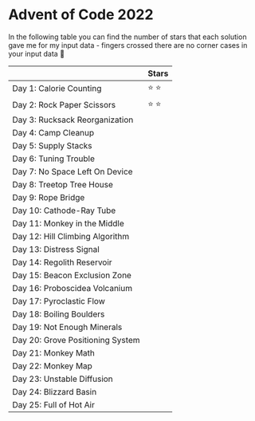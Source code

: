 # Advent of Code 2022

In the following table you can find the number of stars that each solution gave me for my input data - fingers crossed
there are no corner cases in your input data 🤞

|                              | Stars  |
|------------------------------|--------|
| Day 1: Calorie Counting      | ️⭐ ️⭐️ |
| Day 2: Rock Paper Scissors   | ⭐ ️⭐   |
| Day 3: Rucksack Reorganization| ️      |
| Day 4: Camp Cleanup          |        |
| Day 5: Supply Stacks|        |
| Day 6: Tuning Trouble        |        |
| Day 7: No Space Left On Device |        |
| Day 8: Treetop Tree House    |        |
| Day 9: Rope Bridge           |        | 
| Day 10: Cathode-Ray Tube     |        | 
| Day 11: Monkey in the Middle |        |
| Day 12: Hill Climbing Algorithm |        |
| Day 13: Distress Signal |        |
| Day 14: Regolith Reservoir |        |
| Day 15: Beacon Exclusion Zone |        |
| Day 16: Proboscidea Volcanium |        |
| Day 17: Pyroclastic Flow |        |
| Day 18: Boiling Boulders |        |
| Day 19: Not Enough Minerals |        |
| Day 20: Grove Positioning System |        |
| Day 21: Monkey Math  |        |
| Day 22: Monkey Map  |        |
| Day 23: Unstable Diffusion |        |
| Day 24: Blizzard Basin |        |
| Day 25: Full of Hot Air  |        |
